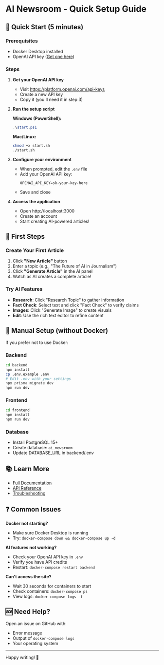 # AI Newsroom - Quick Setup Guide

## 🚀 Quick Start (5 minutes)

### Prerequisites
- Docker Desktop installed
- OpenAI API key ([Get one here](https://platform.openai.com/api-keys))

### Steps

1. **Get your OpenAI API key**
   - Visit https://platform.openai.com/api-keys
   - Create a new API key
   - Copy it (you'll need it in step 3)

2. **Run the setup script**
   
   **Windows (PowerShell):**
   ```powershell
   .\start.ps1
   ```
   
   **Mac/Linux:**
   ```bash
   chmod +x start.sh
   ./start.sh
   ```

3. **Configure your environment**
   - When prompted, edit the `.env` file
   - Add your OpenAI API key:
     ```
     OPENAI_API_KEY=sk-your-key-here
     ```
   - Save and close

4. **Access the application**
   - Open http://localhost:3000
   - Create an account
   - Start creating AI-powered articles!

## 🎯 First Steps

### Create Your First Article

1. Click **"New Article"** button
2. Enter a topic (e.g., "The Future of AI in Journalism")
3. Click **"Generate Article"** in the AI panel
4. Watch as AI creates a complete article!

### Try AI Features

- **Research**: Click "Research Topic" to gather information
- **Fact Check**: Select text and click "Fact Check" to verify claims
- **Images**: Click "Generate Image" to create visuals
- **Edit**: Use the rich text editor to refine content

## 🔧 Manual Setup (without Docker)

If you prefer not to use Docker:

### Backend
```bash
cd backend
npm install
cp .env.example .env
# Edit .env with your settings
npx prisma migrate dev
npm run dev
```

### Frontend
```bash
cd frontend
npm install
npm run dev
```

### Database
- Install PostgreSQL 15+
- Create database: `ai_newsroom`
- Update DATABASE_URL in backend/.env

## 📚 Learn More

- [Full Documentation](README.md)
- [API Reference](README.md#-api-endpoints)
- [Troubleshooting](README.md#-troubleshooting)

## ❓ Common Issues

**Docker not starting?**
- Make sure Docker Desktop is running
- Try: `docker-compose down && docker-compose up -d`

**AI features not working?**
- Check your OpenAI API key in `.env`
- Verify you have API credits
- Restart: `docker-compose restart backend`

**Can't access the site?**
- Wait 30 seconds for containers to start
- Check containers: `docker-compose ps`
- View logs: `docker-compose logs -f`

## 🆘 Need Help?

Open an issue on GitHub with:
- Error message
- Output of `docker-compose logs`
- Your operating system

---

Happy writing! 📝

